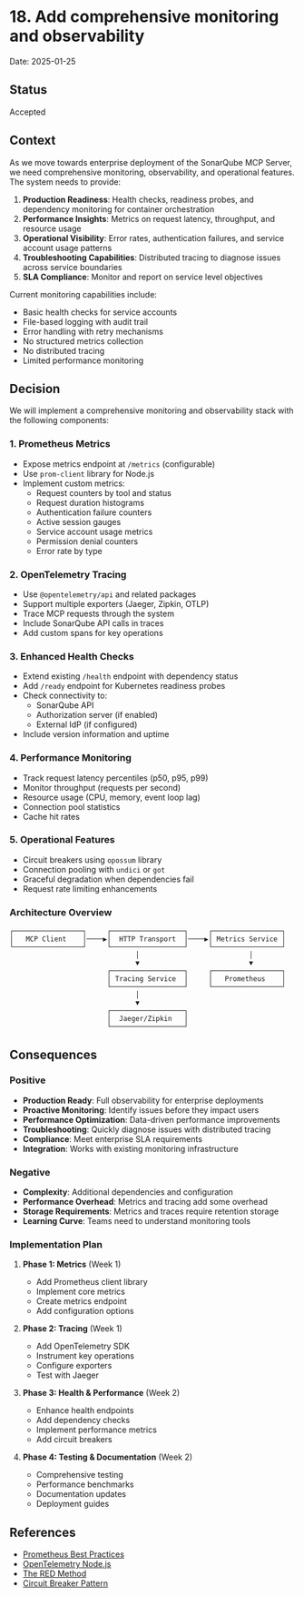 # 18. Add comprehensive monitoring and observability

Date: 2025-01-25

## Status

Accepted

## Context

As we move towards enterprise deployment of the SonarQube MCP Server, we need comprehensive monitoring, observability, and operational features. The system needs to provide:

1. **Production Readiness**: Health checks, readiness probes, and dependency monitoring for container orchestration
2. **Performance Insights**: Metrics on request latency, throughput, and resource usage
3. **Operational Visibility**: Error rates, authentication failures, and service account usage patterns
4. **Troubleshooting Capabilities**: Distributed tracing to diagnose issues across service boundaries
5. **SLA Compliance**: Monitor and report on service level objectives

Current monitoring capabilities include:

- Basic health checks for service accounts
- File-based logging with audit trail
- Error handling with retry mechanisms
- No structured metrics collection
- No distributed tracing
- Limited performance monitoring

## Decision

We will implement a comprehensive monitoring and observability stack with the following components:

### 1. Prometheus Metrics

- Expose metrics endpoint at `/metrics` (configurable)
- Use `prom-client` library for Node.js
- Implement custom metrics:
  - Request counters by tool and status
  - Request duration histograms
  - Authentication failure counters
  - Active session gauges
  - Service account usage metrics
  - Permission denial counters
  - Error rate by type

### 2. OpenTelemetry Tracing

- Use `@opentelemetry/api` and related packages
- Support multiple exporters (Jaeger, Zipkin, OTLP)
- Trace MCP requests through the system
- Include SonarQube API calls in traces
- Add custom spans for key operations

### 3. Enhanced Health Checks

- Extend existing `/health` endpoint with dependency status
- Add `/ready` endpoint for Kubernetes readiness probes
- Check connectivity to:
  - SonarQube API
  - Authorization server (if enabled)
  - External IdP (if configured)
- Include version information and uptime

### 4. Performance Monitoring

- Track request latency percentiles (p50, p95, p99)
- Monitor throughput (requests per second)
- Resource usage (CPU, memory, event loop lag)
- Connection pool statistics
- Cache hit rates

### 5. Operational Features

- Circuit breakers using `opossum` library
- Connection pooling with `undici` or `got`
- Graceful degradation when dependencies fail
- Request rate limiting enhancements

### Architecture Overview

```
┌─────────────────┐     ┌──────────────────┐     ┌─────────────────┐
│   MCP Client    │────▶│  HTTP Transport  │────▶│ Metrics Service │
└─────────────────┘     └──────────────────┘     └─────────────────┘
                               │                           │
                               ▼                           ▼
                        ┌──────────────────┐     ┌─────────────────┐
                        │ Tracing Service  │     │   Prometheus    │
                        └──────────────────┘     └─────────────────┘
                               │
                               ▼
                        ┌──────────────────┐
                        │  Jaeger/Zipkin   │
                        └──────────────────┘
```

## Consequences

### Positive

- **Production Ready**: Full observability for enterprise deployments
- **Proactive Monitoring**: Identify issues before they impact users
- **Performance Optimization**: Data-driven performance improvements
- **Troubleshooting**: Quickly diagnose issues with distributed tracing
- **Compliance**: Meet enterprise SLA requirements
- **Integration**: Works with existing monitoring infrastructure

### Negative

- **Complexity**: Additional dependencies and configuration
- **Performance Overhead**: Metrics and tracing add some overhead
- **Storage Requirements**: Metrics and traces require retention storage
- **Learning Curve**: Teams need to understand monitoring tools

### Implementation Plan

1. **Phase 1: Metrics** (Week 1)
   - Add Prometheus client library
   - Implement core metrics
   - Create metrics endpoint
   - Add configuration options

2. **Phase 2: Tracing** (Week 1)
   - Add OpenTelemetry SDK
   - Instrument key operations
   - Configure exporters
   - Test with Jaeger

3. **Phase 3: Health & Performance** (Week 2)
   - Enhance health endpoints
   - Add dependency checks
   - Implement performance metrics
   - Add circuit breakers

4. **Phase 4: Testing & Documentation** (Week 2)
   - Comprehensive testing
   - Performance benchmarks
   - Documentation updates
   - Deployment guides

## References

- [Prometheus Best Practices](https://prometheus.io/docs/practices/naming/)
- [OpenTelemetry Node.js](https://opentelemetry.io/docs/instrumentation/js/)
- [The RED Method](https://www.weave.works/blog/the-red-method-key-metrics-for-microservices-architecture/)
- [Circuit Breaker Pattern](https://martinfowler.com/bliki/CircuitBreaker.html)
